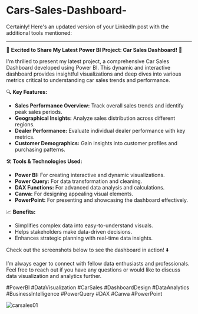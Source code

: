 # Cars-Sales-Dashboard-

Certainly! Here's an updated version of your LinkedIn post with the additional tools mentioned:

---

🚗 **Excited to Share My Latest Power BI Project: Car Sales Dashboard!** 🚗

I'm thrilled to present my latest project, a comprehensive Car Sales Dashboard developed using Power BI. This dynamic and interactive dashboard provides insightful visualizations and deep dives into various metrics critical to understanding car sales trends and performance.

🔍 **Key Features:**
- **Sales Performance Overview:** Track overall sales trends and identify peak sales periods.
- **Geographical Insights:** Analyze sales distribution across different regions.
- **Dealer Performance:** Evaluate individual dealer performance with key metrics.
- **Customer Demographics:** Gain insights into customer profiles and purchasing patterns.


🛠️ **Tools & Technologies Used:**
- **Power BI:** For creating interactive and dynamic visualizations.
- **Power Query:** For data transformation and cleaning.
- **DAX Functions:** For advanced data analysis and calculations.
- **Canva:** For designing appealing visual elements.
- **PowerPoint:** For presenting and showcasing the dashboard effectively.

📈 **Benefits:**
- Simplifies complex data into easy-to-understand visuals.
- Helps stakeholders make data-driven decisions.
- Enhances strategic planning with real-time data insights.

Check out the screenshots below to see the dashboard in action! ⬇️

I’m always eager to connect with fellow data enthusiasts and professionals. Feel free to reach out if you have any questions or would like to discuss data visualization and analytics further.

#PowerBI #DataVisualization #CarSales #DashboardDesign #DataAnalytics #BusinessIntelligence #PowerQuery #DAX #Canva #PowerPoint

![carsales01](https://github.com/Narendra1402/Cars-Sales-Dashboard-/assets/122566558/2388c677-7258-44aa-9d29-95d057594a20)
